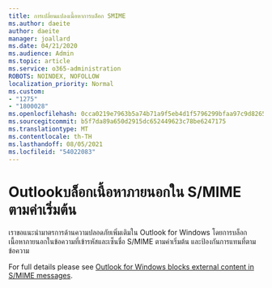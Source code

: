 ```yaml
---
title: การเปลี่ยนแปลงเนื้อหาการบล็อก SMIME
ms.author: daeite
author: daeite
manager: joallard
ms.date: 04/21/2020
ms.audience: Admin
ms.topic: article
ms.service: o365-administration
ROBOTS: NOINDEX, NOFOLLOW
localization_priority: Normal
ms.custom:
- "1275"
- "1800028"
ms.openlocfilehash: 0cca0219e7963b5a74b71a9f5eb4d1f5796299bfaa97c9d8265dcbf3f641b172
ms.sourcegitcommit: b5f7da89a650d2915dc652449623c78be6247175
ms.translationtype: MT
ms.contentlocale: th-TH
ms.lasthandoff: 08/05/2021
ms.locfileid: "54022083"
---
```

# <a name="outlook-will-now-default-block-external-content-in-smime"></a>Outlookบล็อกเนื้อหาภายนอกใน S/MIME ตามค่าเริ่มต้น

เราขอแนะนํามาตรการด้านความปลอดภัยเพิ่มเติมใน Outlook for Windows โดยการบล็อกเนื้อหาภายนอกในข้อความที่เข้ารหัสและเซ็นชื่อ S/MIME ตามค่าเริ่มต้น และป้องกันการแทนที่ตามข้อความ

For full details please see [Outlook for Windows blocks external content in S/MIME messages](https://support.office.com/article/2d3a4af1-fe41-475f-a888-fc7b997d112e).